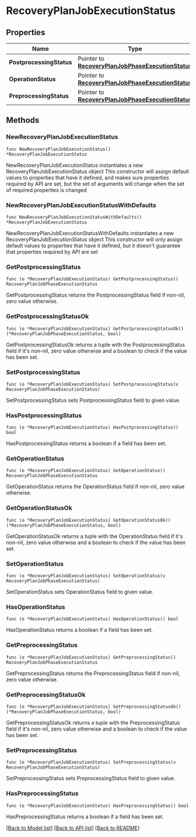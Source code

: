 # RecoveryPlanJobExecutionStatus

## Properties

Name | Type | Description | Notes
------------ | ------------- | ------------- | -------------
**PostprocessingStatus** | Pointer to [**RecoveryPlanJobPhaseExecutionStatus**](RecoveryPlanJobPhaseExecutionStatus.md) |  | [optional] 
**OperationStatus** | Pointer to [**RecoveryPlanJobPhaseExecutionStatus**](RecoveryPlanJobPhaseExecutionStatus.md) |  | [optional] 
**PreprocessingStatus** | Pointer to [**RecoveryPlanJobPhaseExecutionStatus**](RecoveryPlanJobPhaseExecutionStatus.md) |  | [optional] 

## Methods

### NewRecoveryPlanJobExecutionStatus

`func NewRecoveryPlanJobExecutionStatus() *RecoveryPlanJobExecutionStatus`

NewRecoveryPlanJobExecutionStatus instantiates a new RecoveryPlanJobExecutionStatus object
This constructor will assign default values to properties that have it defined,
and makes sure properties required by API are set, but the set of arguments
will change when the set of required properties is changed

### NewRecoveryPlanJobExecutionStatusWithDefaults

`func NewRecoveryPlanJobExecutionStatusWithDefaults() *RecoveryPlanJobExecutionStatus`

NewRecoveryPlanJobExecutionStatusWithDefaults instantiates a new RecoveryPlanJobExecutionStatus object
This constructor will only assign default values to properties that have it defined,
but it doesn't guarantee that properties required by API are set

### GetPostprocessingStatus

`func (o *RecoveryPlanJobExecutionStatus) GetPostprocessingStatus() RecoveryPlanJobPhaseExecutionStatus`

GetPostprocessingStatus returns the PostprocessingStatus field if non-nil, zero value otherwise.

### GetPostprocessingStatusOk

`func (o *RecoveryPlanJobExecutionStatus) GetPostprocessingStatusOk() (*RecoveryPlanJobPhaseExecutionStatus, bool)`

GetPostprocessingStatusOk returns a tuple with the PostprocessingStatus field if it's non-nil, zero value otherwise
and a boolean to check if the value has been set.

### SetPostprocessingStatus

`func (o *RecoveryPlanJobExecutionStatus) SetPostprocessingStatus(v RecoveryPlanJobPhaseExecutionStatus)`

SetPostprocessingStatus sets PostprocessingStatus field to given value.

### HasPostprocessingStatus

`func (o *RecoveryPlanJobExecutionStatus) HasPostprocessingStatus() bool`

HasPostprocessingStatus returns a boolean if a field has been set.

### GetOperationStatus

`func (o *RecoveryPlanJobExecutionStatus) GetOperationStatus() RecoveryPlanJobPhaseExecutionStatus`

GetOperationStatus returns the OperationStatus field if non-nil, zero value otherwise.

### GetOperationStatusOk

`func (o *RecoveryPlanJobExecutionStatus) GetOperationStatusOk() (*RecoveryPlanJobPhaseExecutionStatus, bool)`

GetOperationStatusOk returns a tuple with the OperationStatus field if it's non-nil, zero value otherwise
and a boolean to check if the value has been set.

### SetOperationStatus

`func (o *RecoveryPlanJobExecutionStatus) SetOperationStatus(v RecoveryPlanJobPhaseExecutionStatus)`

SetOperationStatus sets OperationStatus field to given value.

### HasOperationStatus

`func (o *RecoveryPlanJobExecutionStatus) HasOperationStatus() bool`

HasOperationStatus returns a boolean if a field has been set.

### GetPreprocessingStatus

`func (o *RecoveryPlanJobExecutionStatus) GetPreprocessingStatus() RecoveryPlanJobPhaseExecutionStatus`

GetPreprocessingStatus returns the PreprocessingStatus field if non-nil, zero value otherwise.

### GetPreprocessingStatusOk

`func (o *RecoveryPlanJobExecutionStatus) GetPreprocessingStatusOk() (*RecoveryPlanJobPhaseExecutionStatus, bool)`

GetPreprocessingStatusOk returns a tuple with the PreprocessingStatus field if it's non-nil, zero value otherwise
and a boolean to check if the value has been set.

### SetPreprocessingStatus

`func (o *RecoveryPlanJobExecutionStatus) SetPreprocessingStatus(v RecoveryPlanJobPhaseExecutionStatus)`

SetPreprocessingStatus sets PreprocessingStatus field to given value.

### HasPreprocessingStatus

`func (o *RecoveryPlanJobExecutionStatus) HasPreprocessingStatus() bool`

HasPreprocessingStatus returns a boolean if a field has been set.


[[Back to Model list]](../README.md#documentation-for-models) [[Back to API list]](../README.md#documentation-for-api-endpoints) [[Back to README]](../README.md)



